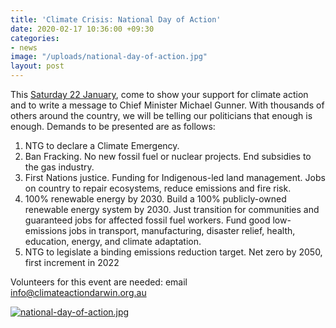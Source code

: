 ```yaml
---
title: 'Climate Crisis: National Day of Action'
date: 2020-02-17 10:36:00 +09:30
categories:
- news
image: "/uploads/national-day-of-action.jpg"
layout: post
---
```


This [Saturday 22 January](https://www.facebook.com/events/142957683418108/), come to show your support for climate action and to write a message to Chief Minister Michael Gunner. With thousands of others around the country, we will be telling our politicians that enough is enough. Demands to be presented are as follows: 

1. NTG to declare a Climate Emergency.
2. Ban Fracking. No new fossil fuel or nuclear projects. End subsidies to the gas industry.
3. First Nations justice. Funding for Indigenous-led land management. Jobs on country to repair ecosystems, reduce emissions and fire risk.
4. 100% renewable energy by 2030. Build a 100% publicly-owned renewable energy system by 2030. Just transition for communities and guaranteed jobs for affected fossil fuel workers. Fund good low-emissions jobs in transport, manufacturing, disaster relief, health, education, energy, and climate adaptation.
5. NTG to legislate a binding emissions reduction target. Net zero by 2050, first increment in 2022

Volunteers for this event are needed: email [info@climateactiondarwin.org.au](info@climateactiondarwin.org.au)

[![national-day-of-action.jpg](/uploads/national-day-of-action.jpg)](https://www.facebook.com/events/142957683418108/)

